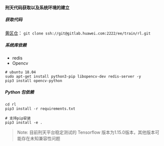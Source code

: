 #### 刑天代码获取以及系统环境的建立

##### 获取代码

[黄区仓](https://gitlab.huawei.com/ee/train/rl)： `git clone ssh://git@gitlab.huawei.com:2222/ee/train/rl.git`



##### 系统库依赖

- redis
- Opencv


```shell
# ubuntu 18.04
sudo apt-get install python3-pip libopencv-dev redis-server -y
pip3 install opencv-python
```

##### Python 包依赖

```shell
cd rl
pip3 install -r requirements.txt

# 支持pip安装
pip3 install -e . 
```

> Note: 目前刑天平台稳定测试的 Tensorflow 版本为1.15.0版本，其他版本可能存在未知兼容性问题

